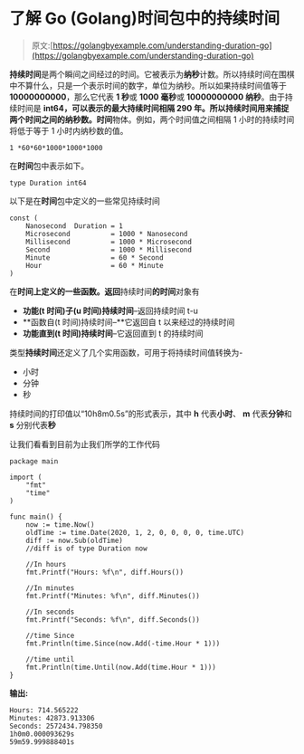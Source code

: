 # 了解 Go (Golang)时间包中的持续时间

> 原文:[https://golangbyexample.com/understanding-duration-go](https://golangbyexample.com/understanding-duration-go)

**持续时间**是两个瞬间之间经过的时间。它被表示为**纳秒**计数。所以持续时间在围棋中不算什么，只是一个表示时间的数字，单位为纳秒。所以如果持续时间值等于**10000000000**，那么它代表 **1 秒**或 **1000 毫秒**或 **10000000000 纳秒**。由于持续时间是 **int64，**可以表示的最大持续时间相隔 290 年。所以持续时间用来捕捉两个**时间之间的纳秒数。时间**物体。例如，两个时间值之间相隔 1 小时的持续时间将低于等于 1 小时内纳秒数的值。

```
1 *60*60*1000*1000*1000
```

在**时间**包中表示如下。

```
type Duration int64
```

以下是在**时间**包中定义的一些常见持续时间

```
const (
    Nanosecond  Duration = 1
    Microsecond          = 1000 * Nanosecond
    Millisecond          = 1000 * Microsecond
    Second               = 1000 * Millisecond
    Minute               = 60 * Second
    Hour                 = 60 * Minute
)
```

在**时间上定义的一些函数。返回**持续时间**的时间**对象有

*   **功能(t 时间)子(u 时间)持续时间**–返回持续时间 t-u
*   **函数自(t 时间)持续时间–**它返回自 t 以来经过的持续时间
*   **功能直到(t 时间)持续时间**–它返回直到 t 的持续时间

类型**持续时间**还定义了几个实用函数，可用于将持续时间值转换为-

*   小时
*   分钟
*   秒

持续时间的打印值以“10h8m0.5s”的形式表示，其中 **h** 代表**小时**、 **m** 代表**分钟**和 **s** 分别代表**秒**

让我们看看到目前为止我们所学的工作代码

```
package main

import (
    "fmt"
    "time"
)

func main() {
    now := time.Now()
    oldTime := time.Date(2020, 1, 2, 0, 0, 0, 0, time.UTC)
    diff := now.Sub(oldTime)
    //diff is of type Duration now

    //In hours
    fmt.Printf("Hours: %f\n", diff.Hours())

    //In minutes
    fmt.Printf("Minutes: %f\n", diff.Minutes())

    //In seconds
    fmt.Printf("Seconds: %f\n", diff.Seconds())

    //time Since
    fmt.Println(time.Since(now.Add(-time.Hour * 1)))

    //time until
    fmt.Println(time.Until(now.Add(time.Hour * 1)))
}
```

**输出:**

```
Hours: 714.565222
Minutes: 42873.913306
Seconds: 2572434.798350
1h0m0.000093629s
59m59.999888401s
```